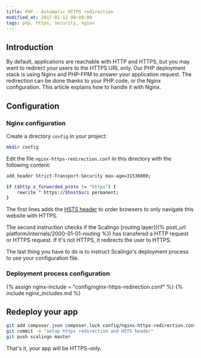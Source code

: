 ```yaml
---
title: PHP - Automatic HTTPS redirection
modified_at: 2017-01-12 00:00:00
tags: php, https, security, nginx
---
```


## Introduction

By default, applications are reachable with HTTP and HTTPS, but you may want to
redirect your users to the HTTPS URL only. Our PHP deployment stack is using
Nginx and PHP-FPM to answer your application request. The redirection can be
done thanks to your PHP code, or the Nginx configuration. This article explains
how to handle it with Nginx.

## Configuration

### Nginx configuration

Create a directory `config` in your project:

```bash
mkdir config
```

Edit the file `nginx-https-redirection.conf` in this directory with the
following content:

```bash
add_header Strict-Transport-Security max-age=31536000;

if ($http_x_forwarded_proto != "https") {
    rewrite ^ https://$host$uri permanent;
}
```

The first lines adds the [HSTS
header](https://developer.mozilla.org/en-US/docs/Web/HTTP/Headers/Strict-Transport-Security)
to order browsers to only navigate this website with HTTPS.

The second instruction checks if the Scalingo [routing layer]({% post_url
platform/internals/2000-01-01-routing %}) has transfered a HTTP request or HTTPS
request. If it's not HTTPS, it redirects the user to HTTPS.

The last thing you have to do is to instruct Scalingo's deployment process to
use your configuration file.

### Deployment process configuration

{% assign nginx-include = "config/nginx-https-redirection.conf" %}
{% include nginx_includes.md %}

## Redeploy your app

```bash
git add composer.json composer.lock config/nginx-https-redirection.conf
git commit -m "setup https redirection and HSTS header"
git push scalingo master
```

That's it, your app will be HTTPS-only.
